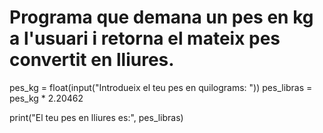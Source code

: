 # Programa que demana un pes en kg a l'usuari i retorna el mateix pes convertit en lliures.

pes_kg = float(input("Introdueix el teu pes en quilograms: "))
pes_libras = pes_kg * 2.20462

print("El teu pes en lliures es:", pes_libras)
